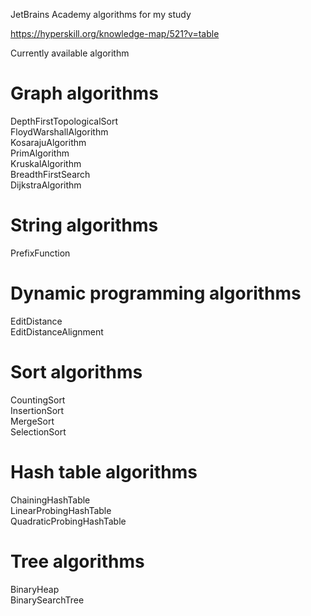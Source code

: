 JetBrains Academy algorithms for my study

https://hyperskill.org/knowledge-map/521?v=table

Currently available algorithm

# Graph algorithms

DepthFirstTopologicalSort  
FloydWarshallAlgorithm  
KosarajuAlgorithm  
PrimAlgorithm  
KruskalAlgorithm  
BreadthFirstSearch  
DijkstraAlgorithm  

# String algorithms

PrefixFunction

# Dynamic programming algorithms

EditDistance  
EditDistanceAlignment

# Sort algorithms
CountingSort  
InsertionSort  
MergeSort  
SelectionSort  

# Hash table algorithms
ChainingHashTable  
LinearProbingHashTable  
QuadraticProbingHashTable  

# Tree algorithms
BinaryHeap  
BinarySearchTree